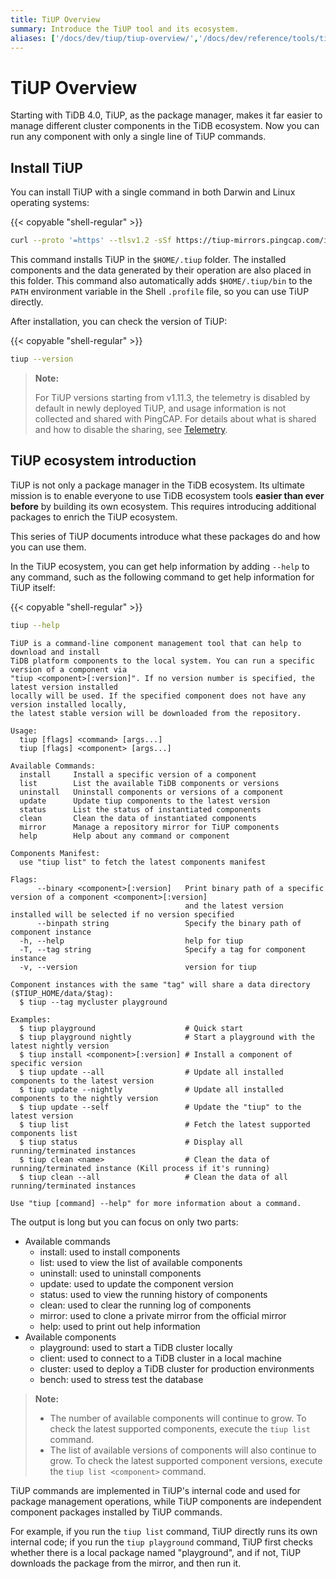 ```yaml
---
title: TiUP Overview
summary: Introduce the TiUP tool and its ecosystem.
aliases: ['/docs/dev/tiup/tiup-overview/','/docs/dev/reference/tools/tiup/overview/']
---
```


# TiUP Overview

Starting with TiDB 4.0, TiUP, as the package manager, makes it far easier to manage different cluster components in the TiDB ecosystem. Now you can run any component with only a single line of TiUP commands.

## Install TiUP

You can install TiUP with a single command in both Darwin and Linux operating systems:

{{< copyable "shell-regular" >}}

```bash
curl --proto '=https' --tlsv1.2 -sSf https://tiup-mirrors.pingcap.com/install.sh | sh
```

This command installs TiUP in the `$HOME/.tiup` folder. The installed components and the data generated by their operation are also placed in this folder. This command also automatically adds `$HOME/.tiup/bin` to the `PATH` environment variable in the Shell `.profile` file, so you can use TiUP directly.

After installation, you can check the version of TiUP:

{{< copyable "shell-regular" >}}

```bash
tiup --version
```

> **Note:**
>
> For TiUP versions starting from v1.11.3, the telemetry is disabled by default in newly deployed TiUP, and usage information is not collected and shared with PingCAP. For details about what is shared and how to disable the sharing, see [Telemetry](/telemetry.md).

## TiUP ecosystem introduction

TiUP is not only a package manager in the TiDB ecosystem. Its ultimate mission is to enable everyone to use TiDB ecosystem tools **easier than ever before** by building its own ecosystem. This requires introducing additional packages to enrich the TiUP ecosystem.

This series of TiUP documents introduce what these packages do and how you can use them.

In the TiUP ecosystem, you can get help information by adding `--help` to any command, such as the following command to get help information for TiUP itself:

{{< copyable "shell-regular" >}}

```bash
tiup --help
```

```
TiUP is a command-line component management tool that can help to download and install
TiDB platform components to the local system. You can run a specific version of a component via
"tiup <component>[:version]". If no version number is specified, the latest version installed
locally will be used. If the specified component does not have any version installed locally,
the latest stable version will be downloaded from the repository.

Usage:
  tiup [flags] <command> [args...]
  tiup [flags] <component> [args...]

Available Commands:
  install     Install a specific version of a component
  list        List the available TiDB components or versions
  uninstall   Uninstall components or versions of a component
  update      Update tiup components to the latest version
  status      List the status of instantiated components
  clean       Clean the data of instantiated components
  mirror      Manage a repository mirror for TiUP components
  help        Help about any command or component

Components Manifest:
  use "tiup list" to fetch the latest components manifest

Flags:
      --binary <component>[:version]   Print binary path of a specific version of a component <component>[:version]
                                       and the latest version installed will be selected if no version specified
      --binpath string                 Specify the binary path of component instance
  -h, --help                           help for tiup
  -T, --tag string                     Specify a tag for component instance
  -v, --version                        version for tiup

Component instances with the same "tag" will share a data directory ($TIUP_HOME/data/$tag):
  $ tiup --tag mycluster playground

Examples:
  $ tiup playground                    # Quick start
  $ tiup playground nightly            # Start a playground with the latest nightly version
  $ tiup install <component>[:version] # Install a component of specific version
  $ tiup update --all                  # Update all installed components to the latest version
  $ tiup update --nightly              # Update all installed components to the nightly version
  $ tiup update --self                 # Update the "tiup" to the latest version
  $ tiup list                          # Fetch the latest supported components list
  $ tiup status                        # Display all running/terminated instances
  $ tiup clean <name>                  # Clean the data of running/terminated instance (Kill process if it's running)
  $ tiup clean --all                   # Clean the data of all running/terminated instances

Use "tiup [command] --help" for more information about a command.
```

The output is long but you can focus on only two parts:

- Available commands
    - install: used to install components
    - list: used to view the list of available components
    - uninstall: used to uninstall components
    - update: used to update the component version
    - status: used to view the running history of components
    - clean: used to clear the running log of components
    - mirror: used to clone a private mirror from the official mirror
    - help: used to print out help information
- Available components
    - playground: used to start a TiDB cluster locally
    - client: used to connect to a TiDB cluster in a local machine
    - cluster: used to deploy a TiDB cluster for production environments
    - bench: used to stress test the database

> **Note:**
>
> - The number of available components will continue to grow. To check the latest supported components, execute the `tiup list` command.
> - The list of available versions of components will also continue to grow. To check the latest supported component versions, execute the `tiup list <component>` command.

TiUP commands are implemented in TiUP's internal code and used for package management operations, while TiUP components are independent component packages installed by TiUP commands.

For example, if you run the `tiup list` command, TiUP directly runs its own internal code; if you run the `tiup playground` command, TiUP first checks whether there is a local package named "playground", and if not, TiUP downloads the package from the mirror, and then run it.
